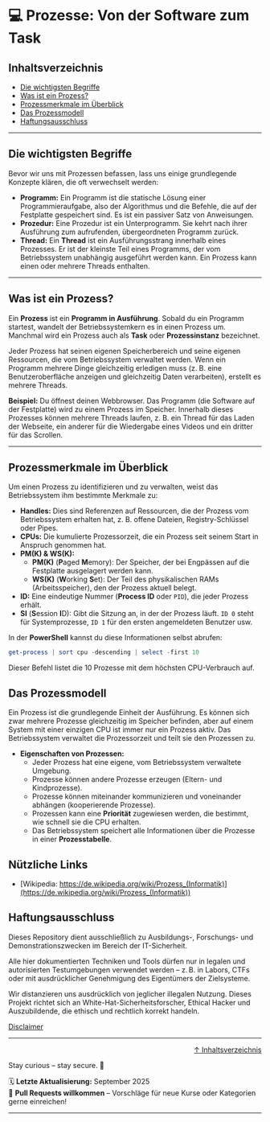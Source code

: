# 💻 Prozesse: Von der Software zum Task

## Inhaltsverzeichnis
- [Die wichtigsten Begriffe](#die-wichtigsten-begriffe)
- [Was ist ein Prozess?](#was-ist-ein-prozess)
- [Prozessmerkmale im Überblick](#prozessmerkmale-im-überblick)
- [Das Prozessmodell](#das-prozessmodell)
- [Haftungsausschluss](#haftungsausschluss)

---

## Die wichtigsten Begriffe
Bevor wir uns mit Prozessen befassen, lass uns einige grundlegende Konzepte klären, die oft verwechselt werden:

- **Programm:** Ein Programm ist die statische Lösung einer Programmieraufgabe, also der Algorithmus und die Befehle, die auf der Festplatte gespeichert sind. Es ist ein passiver Satz von Anweisungen.
- **Prozedur:** Eine Prozedur ist ein Unterprogramm. Sie kehrt nach ihrer Ausführung zum aufrufenden, übergeordneten Programm zurück.
- **Thread:** Ein **Thread** ist ein Ausführungsstrang innerhalb eines Prozesses. Er ist der kleinste Teil eines Programms, der vom Betriebssystem unabhängig ausgeführt werden kann. Ein Prozess kann einen oder mehrere Threads enthalten.

---

## Was ist ein Prozess?

Ein **Prozess** ist ein **Programm in Ausführung**. Sobald du ein Programm startest, wandelt der Betriebssystemkern es in einen Prozess um. Manchmal wird ein Prozess auch als **Task** oder **Prozessinstanz** bezeichnet.

Jeder Prozess hat seinen eigenen Speicherbereich und seine eigenen Ressourcen, die vom Betriebssystem verwaltet werden. Wenn ein Programm mehrere Dinge gleichzeitig erledigen muss (z. B. eine Benutzeroberfläche anzeigen und gleichzeitig Daten verarbeiten), erstellt es mehrere Threads.

**Beispiel:** Du öffnest deinen Webbrowser. Das Programm (die Software auf der Festplatte) wird zu einem Prozess im Speicher. Innerhalb dieses Prozesses können mehrere Threads laufen, z. B. ein Thread für das Laden der Webseite, ein anderer für die Wiedergabe eines Videos und ein dritter für das Scrollen.

---

## Prozessmerkmale im Überblick
Um einen Prozess zu identifizieren und zu verwalten, weist das Betriebssystem ihm bestimmte Merkmale zu:

- **Handles:** Dies sind Referenzen auf Ressourcen, die der Prozess vom Betriebssystem erhalten hat, z. B. offene Dateien, Registry-Schlüssel oder Pipes.
- **CPUs:** Die kumulierte Prozessorzeit, die ein Prozess seit seinem Start in Anspruch genommen hat.
- **PM(K) & WS(K):**
    - **PM(K)** (**P**aged **M**emory): Der Speicher, der bei Engpässen auf die Festplatte ausgelagert werden kann.
    - **WS(K)** (**W**orking **S**et): Der Teil des physikalischen RAMs (Arbeitsspeicher), den der Prozess aktuell belegt.
- **ID:** Eine eindeutige Nummer (**Process ID** oder `PID`), die jeder Prozess erhält.
- **SI** (**S**ession **I**D): Gibt die Sitzung an, in der der Prozess läuft. `ID 0` steht für Systemprozesse, `ID 1` für den ersten angemeldeten Benutzer usw.

In der **PowerShell** kannst du diese Informationen selbst abrufen:
```powershell
get-process | sort cpu -descending | select -first 10
```

Dieser Befehl listet die 10 Prozesse mit dem höchsten CPU-Verbrauch auf.

## Das Prozessmodell
Ein Prozess ist die grundlegende Einheit der Ausführung. Es können sich zwar mehrere Prozesse gleichzeitig im Speicher befinden, aber auf einem System mit einer einzigen CPU ist immer nur ein Prozess aktiv. Das Betriebssystem verwaltet die Prozessorzeit und teilt sie den Prozessen zu.

- **Eigenschaften von Prozessen:**
    - Jeder Prozess hat eine eigene, vom Betriebssystem verwaltete Umgebung.
    - Prozesse können andere Prozesse erzeugen (Eltern- und Kindprozesse).
    - Prozesse können miteinander kommunizieren und voneinander abhängen (kooperierende Prozesse).
    - Prozessen kann eine **Priorität** zugewiesen werden, die bestimmt, wie schnell sie die CPU erhalten.
    - Das Betriebssystem speichert alle Informationen über die Prozesse in einer **Prozesstabelle**.

## Nützliche Links
- [Wikipedia: https://de.wikipedia.org/wiki/Prozess_(Informatik)](https://de.wikipedia.org/wiki/Prozess_(Informatik))

## Haftungsausschluss

Dieses Repository dient ausschließlich zu Ausbildungs-, Forschungs- und Demonstrationszwecken im Bereich der IT-Sicherheit.

Alle hier dokumentierten Techniken und Tools dürfen nur in legalen und autorisierten Testumgebungen verwendet werden – z. B. in Labors, CTFs oder mit ausdrücklicher Genehmigung des Eigentümers der Zielsysteme.

Wir distanzieren uns ausdrücklich von jeglicher illegalen Nutzung.
Dieses Projekt richtet sich an White-Hat-Sicherheitsforscher, Ethical Hacker und Auszubildende, die ethisch und rechtlich korrekt handeln.

[Disclaimer](/00-disclaimer/disclaimer.md)

--- 

<div align=right>

[↑ Inhaltsverzeichnis](#inhaltsverzeichnis)

</div>

Stay curious – stay secure. 🔐

🗓️ **Letzte Aktualisierung:** September 2025  
🤝 **Pull Requests willkommen** – Vorschläge für neue Kurse oder Kategorien gerne einreichen!

---